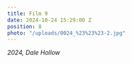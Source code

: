 ```yaml
---
title: Film 9
date: 2024-10-24 15:29:00 Z
position: 8
photo: "/uploads/0024_%23%23%23-2.jpg"
---
```


*2024, Dale Hollow* 